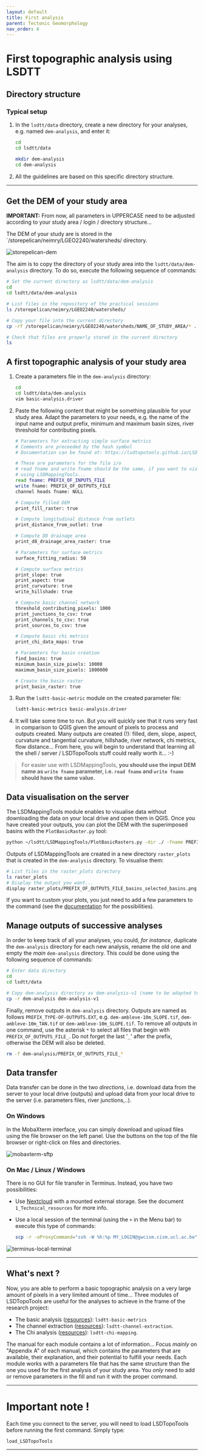 ```yaml
---
layout: default
title: First analysis
parent: Tectonic Geomorphology
nav_order: 4
---
```


# First topographic analysis using LSDTT

## Directory structure

### Typical setup

1.  In the `lsdtt/data` directory, create a new directory for your analyses, e.g. named `dem-analysis`, and enter it:

    ``` bash
    cd
    cd lsdtt/data

    mkdir dem-analysis
    cd dem-analysis
    ```

2.  All the guidelines are based on this specific directory structure.

------------------------------------------------------------------------

## Get the DEM of your study area

**IMPORTANT:** From now, all parameters in UPPERCASE need to be adjusted according to your study area / login / directory structure...

<!-- The DEM of your study are is stored as an archive file `.zip` in the `/storepelican/fclapuyt/LGEO2240-DEM/` directory. -->

The DEM of your study are is stored in the \`/storepelican/neimry/LGEO2240/watersheds/ directory.

![storepelican-dem](imgs/storepelican-dem-new.png)

<!-- The aim is to copy the `.zip` directory of your study area into the `lsdtt/data/dem-analysis` directory, and unzip it into the `inputs` directory. To do so, execute the following sequence of commands: -->

The aim is to copy the directory of your study area into the `lsdtt/data/dem-analysis` directory. To do so, execute the following sequence of commands:

``` bash
# Set the current directory as lsdtt/data/dem-analysis
cd
cd lsdtt/data/dem-analysis

# List files in the repository of the practical sessions
ls /storepelican/neimry/LGEO2240/watersheds/

# Copy your file into the current directory
cp -rf /storepelican/neimry/LGEO2240/watersheds/NAME_OF_STUDY_AREA/* .

# Check that files are properly stored in the current directory
ls
```

## A first topographic analysis of your study area

1.  Create a parameters file in the `dem-analysis` directory:

    ``` bash
    cd
    cd lsdtt/data/dem-analysis
    vim basic-analysis.driver
    ```

2.  Paste the following content that might be something plausible for your study area. Adapt the parameters to your needs, e.g. the name of the input name and output prefix, minimum and maximum basin sizes, river threshold for contributing pixels.

    ``` bash
    # Parameters for extracting simple surface metrics
    # Comments are preceeded by the hash symbol
    # Documentation can be found at: https://lsdtopotools.github.io/LSDTT_documentation/LSDTT_basic_usage.html

    # These are parameters for the file i/o
    # read fname and write fname should be the same, if you want to visualise your outputs
    # using LSDMappingTools...
    read fname: PREFIX_OF_INPUTS_FILE
    write fname: PREFIX_OF_OUTPUTS_FILE
    channel heads fname: NULL

    # Compute filled DEM
    print_fill_raster: true

    # Compute longitudinal distance from outlets
    print_distance_from_outlet: true

    # Compute D8 drainage area
    print_d8_drainage_area_raster: true

    # Parameters for surface metrics
    surface_fitting_radius: 50

    # Compute surface metrics
    print_slope: true
    print_aspect: true
    print_curvature: true
    write_hillshade: true

    # Compute basic channel network
    threshold_contributing_pixels: 1000
    print_junctions_to_csv: true
    print_channels_to_csv: true
    print_sources_to_csv: true

    # Compute basic chi metrics
    print_chi_data_maps: true

    # Parameters for basin creation
    find_basins: true
    minimum_basin_size_pixels: 10000
    maximum_basin_size_pixels: 1000000

    # Create the basin raster
    print_basin_raster: true
    ```

3.  Run the `lsdtt-basic-metric` module on the created parameter file:

    ``` bash
    lsdtt-basic-metrics basic-analysis.driver
    ```

4.  It will take some time to run. But you will quickly see that it runs very fast in comparison to QGIS given the amount of pixels to process and outputs created. Many outputs are created (!): filled, dem, slope, aspect, curvature and tangential curvature, hillshade, river network, chi metrics, flow distance... From here, you will begin to understand that learning all the shell / server / LSDTopoTools stuff could really worth it... :-)

> For easier use with LSDMappingTools, **you should use the input DEM name as `write fname` parameter, i.e. `read fname` and `write fname` should have the same value.**

## Data visualisation on the server

The LSDMappingTools module enables to visualise data without downloading the data on your local drive and open them in QGIS. Once you have created your outputs, you can plot the DEM with the superimposed basins with the `PlotBasicRaster.py` tool:

``` bash
python ~/lsdtt/LSDMappingTools/PlotBasicRasters.py -dir ./ -fname PREFIX_OF_OUTPUTS_FILE -drape_fname PREFIX_OF_OUTPUTS_FILE -PD True -PB True -dpi 300
```

Outputs of LSDMappingTools are created in a new directory `raster_plots` that is created in the `dem-analysis` directory. To visualise them:

``` bash
# List files in the raster_plots directory
ls raster_plots
# Display the output you want...
display raster_plots/PREFIX_OF_OUTPUTS_FILE_basins_selected_basins.png
```

If you want to custom your plots, you just need to add a few parameters to the command (see the [documentation](https://lsdtopotools.github.io/LSDTT_documentation/LSDTT_visualisation.html) for the possibilities).

## Manage outputs of successive analyses

In order to keep track of all your analyses, you could, *for instance*, duplicate the `dem-analysis` directory for each new analysis, rename the old one and empty the *main* `dem-analysis` directory. This could be done using the following sequence of commands:

``` bash
# Enter data directory
cd
cd lsdtt/data

# Copy dem-analysis directory as dem-analysis-v1 (name to be adapted to your needs)
cp -r dem-analysis dem-analysis-v1
```

Finally, remove outputs in `dem-analysis` directory. Outputs are named as follows `PREFIX_TYPE-OF-OUTPUTS.EXT`, e.g. `dem-ambleve-10m_SLOPE.tif`, `dem-ambleve-10m_TAN.tif` or `dem-ambleve-10m_SLOPE.tif`. To remove all outputs in one command, use the asterisk `*` to select all files that begin with `PREFIX_OF_OUTPUTS_FILE_`. Do not forget the last '`_`' after the prefix, otherwise the DEM will also be deleted.

``` bash
rm -f dem-analysis/PREFIX_OF_OUTPUTS_FILE_*
```

## Data transfer

Data transfer can be done in the two *directions*, i.e. download data from the server to your local drive (outputs) and upload data from your local drive to the server (i.e. parameters files, river junctions,..).

### On Windows

In the MobaXterm interface, you can simply download and upload files using the file browser on the left panel. Use the buttons on the top of the file browser or right-click on files and directories.

![mobaxterm-sftp](imgs/mobaxterm-sftp.png)

### On Mac / Linux / Windows

There is no GUI for file transfer in Terminus. Instead, you have two possibilities:

-   Use [Nextcloud](https://nextcloud.cism.ucl.ac.be) with a mounted external storage. See the document `1_Technical_resources` for more info.

-   Use a local session of the terminal (using the `+` in the Menu bar) to execute this type of commands:

    ``` bash
    scp -r -oProxyCommand="ssh -W %h:%p MY_LOGIN@gwcism.cism.ucl.ac.be" MY_LOGIN@pelican.cism.ucl.ac.be:PATH_TO_FOLDER_ON_THE_SERVER/* PATH_TO_FOLDER_ON_LOCAL_MACHINE
    ```

![terminus-local-terminal](imgs/terminus-local-terminal.png)

------------------------------------------------------------------------

## What's next ?

Now, you are able to perform a basic topographic analysis on a very large amount of pixels in a very limited amount of time... Three modules of LSDTopoTools are useful for the analyses to achieve in the frame of the research project:

-   The basic analysis ([resources](https://lsdtopotools.github.io/LSDTT_documentation/LSDTT_basic_usage.html)): `lsdtt-basic-metrics`
-   The channel extraction ([resources](https://lsdtopotools.github.io/LSDTT_documentation/LSDTT_channel_extraction.html)): `lsdtt-channel-extraction`.
-   The Chi analysis ([resources](https://lsdtopotools.github.io/LSDTT_documentation/LSDTT_chi_analysis.html)): `lsdtt-chi-mapping`.

The manual for each module contains a lot of information... Focus *mainly* on "Appendix A" of each manual, which contains the parameters that are available, their explanation, and their potential to fulfill your needs. Each module works with a parameters file that has the same structure than the one you used for the first analysis of your study area. You *only* need to add or remove parameters in the fill and run it with the proper command.

------------------------------------------------------------------------

# Important note !

Each time you connect to the server, you will need to load LSDTopoTools before running the first command. Simply type:

``` bash
load_LSDTopoTools
```

------------------------------------------------------------------------
